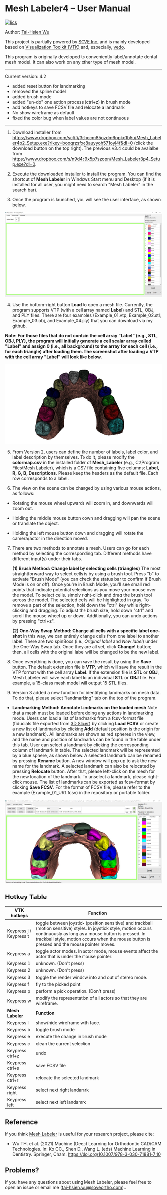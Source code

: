 Mesh Labeler4 – User Manual
==========================

[![lics](https://img.shields.io/badge/license-MIT-blue.svg)](https://en.wikipedia.org/wiki/MIT_License)

Author: [Tai-Hsien Wu](https://github.com/Tai-Hsien)

This project is partially powered by [SOVE Inc.](https://soveortho.com) and is mainly developed based on [Visualization Toolkit (VTK)](https://vtk.org/) and, especially, [vedo](https://github.com/marcomusy/vedo).

This program is originally developed to conveniently label/annotate dental mesh model. It can also work on any other type of mesh model.

------------
Current version: 4.2

* added reset button for landmarking
* removed the spline model
* added brush mode
* added "un-do" one action process (ctrl+z) in brush mode
* add hotkeys to save FCSV file and relocate a landmark
* No show wireframe as default
* fixed the color bug when label values are not continuous

------------

1.  Download installer from <https://www.dropbox.com/scl/fi/3ehccm85ozdm6ppko1b5u/Mesh_Labeler4p2_Setup.exe?rlkey=booqrzsfxq8auyyoh571oyl4f&dl=0> (click the download button on the top right). The previous v3.4 could be avaialbe from <https://www.dropbox.com/s/n9d4c9x5p7szopn/Mesh_Labeler3p4_Setup.exe?dl=0>.

2.  Execute the downloaded installer to install the program. You can find the shortcut of **Mesh Labeler** in Windows Start menu and Desktop (if it is installed for all user, you might need to search "Mesh Labeler" in the search bar).
	
3. 	Once the program is launched, you will see the user interface, as shown below.

![Figure 1. The user interface of **Mesh Labeler**](./figure1.jpg)

4.  Use the bottom-right button **Load** to open a mesh file. Currently, the program supports VTP (with a cell array named **Label**) and STL, OBJ, and PLY files. There are four examples (Example_01.vtp, Example_02.stl, Example_03.obj, and Example_04.ply) that you can download via my github.

**Note: For those files that do not contain the cell array "Label" (e.g., STL, OBJ, PLY), the program will initially generate a cell scalar array called "Label" and assign 0 (i.e., all background) to the array for each cell (i.e., for each triangle) after loading them. The screenshot after loading a VTP with the cell array "Label" will look like below.**

![Figure 2. After loading a suitable VTP file, you can see the model in the center of the window.](./figure2.jpg)

5.  From Version 2, users can define the number of labels, label color, and label description by themselves. To do it, please modify  the **colormap.csv** in the installed folder of **Mesh_Labeler** (e.g., C:\Program Files\Mesh Labeler), which is a CSV file containing five columns: **Label, R, G, B, Descriptions**. Please keep the headers as the default file. Each row corresponds to a label.

6.  The view on the scene can be changed by using various mouse actions, as
    follows:

-   Rotating the mouse wheel upwards will zoom in, and downwards will zoom out.

-   Holding the middle mouse button down and dragging will pan the scene or
    translate the object.

-   Holding the left mouse button down and dragging will rotate the camera/actor
    in the direction moved.

7.  There are two methods to annotate a mesh. Users can go for each method by selecting the corresponding tab. Different methods have different input(s) under their tabs.

    **(1) Brush Method: Change label by selecting cells (triangles)**
The most straightforward way to select cells is by using a brush tool. Press "b" to activate "Brush Mode" (you can check the status bar to confirm if Brush Mode is on or off).
Once you're in Brush Mode, you'll see small red points that indicate potential selections as you move your mouse over the model. To select cells, simply right-click and drag the brush tool across the model. The selected cells will be highlighted in gray.
To remove a part of the selection, hold down the "ctrl" key while right-clicking and dragging. To adjust the brush size, hold down "ctrl" and scroll the mouse wheel up or down. Additionally, you can undo actions by pressing "ctrl+z".

    **(2) One-Way Swap Method: Change all cells with a specific label one-shot**
In this way, we can entirely change cells from one label to another label.
There are two spinBoxs (i.e., *Original label* and *New label*) under the One-Way Swap tab. Once they are all set, click **Change!** button; then, all cells with the original label will be changed to be the new label.

8.  Once everything is done, you can save the result by using the **Save** button. The default extension file is **VTP**, which will save the result in the VTP format with the cell array **Label**.
	If the extension file is **STL** or **OBJ**, Mesh Labeler will save each label to an individual **STL** or **OBJ** file. For example, a 15-class mesh model will output 15 STL files.
	
9. Version 3 added a new function for identifying landmarks on mesh data. To do that, please select "landmarking" tab on the top of the program.

-   **Landmarking Method: Annotate landmarks on the loaded mesh**
Note that a mesh must be loaded before doing any actions in landmarking mode.
Users can load a list of landmarks from a fcsv-format file (fiducials file exported from [3D Slicer](https://www.slicer.org/)) by clicking **Load FCSV** or create a new list of landmarks by clicking **Add** (default position is the origin for a new landmark).
All landmarks are shown as red spheres in the view, and the name and position of landmarks can be found in the table under this tab. User can select a landmark by clicking the corresponding column of landmark in table. The selected landmark will be represented by a blue sphere, as shown below. A selected landmark can be renamed by pressing **Rename** button. A new window will pop up to ask the new name for the landmark. A selected landmark can also be relocated by pressing **Relocate** button. After that, please left-click on the mesh for the new location of the landmark. To unselect a landmark, please right-click mouse. The list of landmarks can be exported as fcsv-format by clicking **Save FCSV**. For the format of FCSV file, please refer to the example (Example_01_UR1.fcsv) in the repository or portable folder.


![Figure 3. The landmarking method in **Mesh Labeler**. The blue and red spheres represented the selected landmark and the rest landmarks in a given list of landmarks.](./figure3.jpg)

Hotkey Table
--------
| **VTK hotkeys**          | **Function**                                                                                                                                                                                                                                                              |
|--------------------------|---------------------------------------------------------------------------------------------------------------------------------------------------------------------------------------------------------------------------------------------------------------------------|
| Keypress j / Keypress t  | toggle between joystick (position sensitive) and trackball (motion sensitive) styles. In joystick style, motion occurs continuously as long as a mouse button is pressed. In trackball style, motion occurs when the mouse button is pressed and the mouse pointer moves. |
| Keypress a               | toggle actor modes. In actor mode, mouse events affect the actor that is under the mouse pointer.                                                                                                                                                                         |
| Keypress 1               | unknown. (Don't press)                                                                                                                                                                                                                                                    |
| Keypress 2               | unknown. (Don't press)                                                                                                                                                                                                                                                    |
| Keypress 3               | toggle the render window into and out of stereo mode.                                                                                                                                                                                                                     |
| Keypress f               | fly to the picked point                                                                                                                                                                                                                                                   |
| Keypress p               | perform a pick operation. (Don't press)                                                                                                                                                                                                                                   |
| Keypress w               | modify the representation of all actors so that they are wireframe.                                                                                                                                                                                                       |
| **Mesh Labeler**         | **Function**                                                                                                                                                                                                                                                              |                                                                                                                         |
| Keypress l	           | show/hide wireframe with face.                                                                                                                                                                                                       |
| Keypress b               | toggle brush mode                                                                                                                                                                                    |
| Keypress e               | execute the change in brush mode                                                                                                                                                                                                                                         |
| Keypress c               | clean the current selection
| Keypress ctrl+z          | undo
| Keypress ctrl+s          | save FCSV file                                                                                                                                                                                                                   |
| Keypress ctrl+r          | relocate the selected landmark
| Keypress right           | select next right landamrk
| Keypress left            | select next left landamrk


Reference
--------
If you think [Mesh Labeler](https://github.com/Tai-Hsien/Mesh_Labeler) is useful for your research project, please cite:

* Wu TH. et al. (2021) Machine (Deep) Learning for Orthodontic CAD/CAM Technologies. In: Ko CC., Shen D., Wang L. (eds) Machine Learning in Dentistry. Springer, Cham. https://doi.org/10.1007/978-3-030-71881-7_10


Problems?
--------

If you have any questions about using Mesh Labeler, please feel free to open an issue or email me (tai-hsien.wu@soveortho.com)..